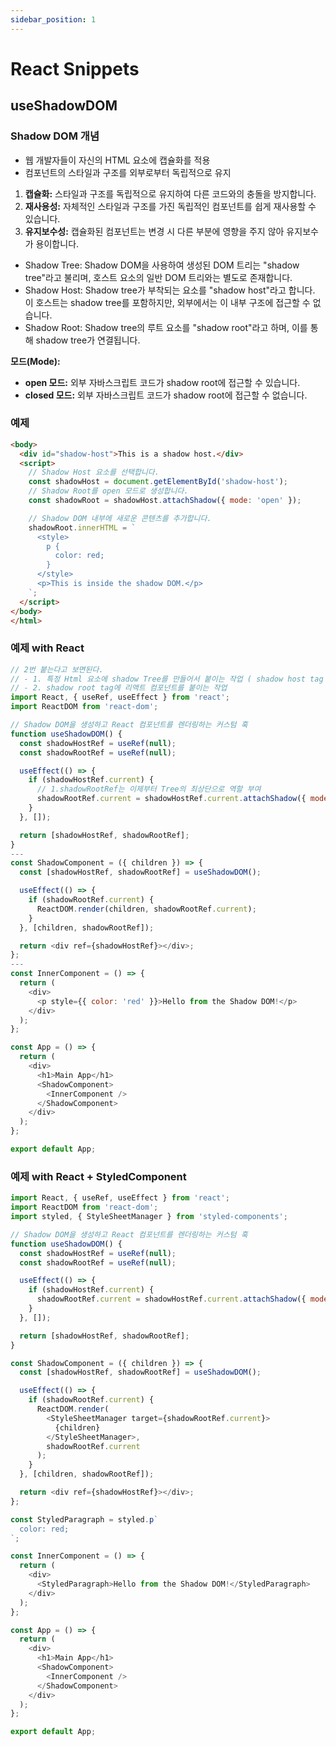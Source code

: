 ```yaml
---
sidebar_position: 1
---
```


# React Snippets

## useShadowDOM  

### Shadow DOM 개념 
- 웹 개발자들이 자신의 HTML 요소에 캡슐화를 적용
- 컴포넌트의 스타일과 구조를 외부로부터 독립적으로 유지

1. **캡슐화:** 스타일과 구조를 독립적으로 유지하여 다른 코드와의 충돌을 방지합니다.
2. **재사용성:** 자체적인 스타일과 구조를 가진 독립적인 컴포넌트를 쉽게 재사용할 수 있습니다.
3. **유지보수성:** 캡슐화된 컴포넌트는 변경 시 다른 부분에 영향을 주지 않아 유지보수가 용이합니다.

- Shadow Tree: Shadow DOM을 사용하여 생성된 DOM 트리는 "shadow tree"라고 불리며, 호스트 요소의 일반 DOM 트리와는 별도로 존재합니다.  
- Shadow Host: Shadow tree가 부착되는 요소를 "shadow host"라고 합니다. 이 호스트는 shadow tree를 포함하지만, 외부에서는 이 내부 구조에 접근할 수 없습니다.  
- Shadow Root: Shadow tree의 루트 요소를 "shadow root"라고 하며, 이를 통해 shadow tree가 연결됩니다.  

**모드(Mode):**
   - **open 모드:** 외부 자바스크립트 코드가 shadow root에 접근할 수 있습니다.
   - **closed 모드:** 외부 자바스크립트 코드가 shadow root에 접근할 수 없습니다.

### 예제

```html
<body>
  <div id="shadow-host">This is a shadow host.</div>
  <script>
    // Shadow Host 요소를 선택합니다.
    const shadowHost = document.getElementById('shadow-host');
    // Shadow Root를 open 모드로 생성합니다.
    const shadowRoot = shadowHost.attachShadow({ mode: 'open' });

    // Shadow DOM 내부에 새로운 콘텐츠를 추가합니다.
    shadowRoot.innerHTML = `
      <style>
        p {
          color: red;
        }
      </style>
      <p>This is inside the shadow DOM.</p>
    `;
  </script>
</body>
</html>
```

### 예제 with React

```js
// 2번 붙는다고 보면된다.  
// - 1. 특정 Html 요소에 shadow Tree를 만들어서 붙이는 작업 ( shadow host tag  - shadow root tag )  
// - 2. shadow root tag에 리액트 컴포넌트를 붙이는 작업  
import React, { useRef, useEffect } from 'react';
import ReactDOM from 'react-dom';

// Shadow DOM을 생성하고 React 컴포넌트를 렌더링하는 커스텀 훅
function useShadowDOM() {
  const shadowHostRef = useRef(null);
  const shadowRootRef = useRef(null);

  useEffect(() => {
    if (shadowHostRef.current) {
      // 1.shadowRootRef는 이제부터 Tree의 최상단으로 역할 부여
      shadowRootRef.current = shadowHostRef.current.attachShadow({ mode: 'open' }); 
    }
  }, []);

  return [shadowHostRef, shadowRootRef];
}
---
const ShadowComponent = ({ children }) => {
  const [shadowHostRef, shadowRootRef] = useShadowDOM();

  useEffect(() => {
    if (shadowRootRef.current) {
      ReactDOM.render(children, shadowRootRef.current);
    }
  }, [children, shadowRootRef]);

  return <div ref={shadowHostRef}></div>;
};
---
const InnerComponent = () => {
  return (
    <div>
      <p style={{ color: 'red' }}>Hello from the Shadow DOM!</p>
    </div>
  );
};

const App = () => {
  return (
    <div>
      <h1>Main App</h1>
      <ShadowComponent>
        <InnerComponent />
      </ShadowComponent>
    </div>
  );
};

export default App;

```


### 예제 with React + StyledComponent

```js
import React, { useRef, useEffect } from 'react';
import ReactDOM from 'react-dom';
import styled, { StyleSheetManager } from 'styled-components';

// Shadow DOM을 생성하고 React 컴포넌트를 렌더링하는 커스텀 훅
function useShadowDOM() {
  const shadowHostRef = useRef(null);
  const shadowRootRef = useRef(null);

  useEffect(() => {
    if (shadowHostRef.current) {
      shadowRootRef.current = shadowHostRef.current.attachShadow({ mode: 'open' });
    }
  }, []);

  return [shadowHostRef, shadowRootRef];
}

const ShadowComponent = ({ children }) => {
  const [shadowHostRef, shadowRootRef] = useShadowDOM();

  useEffect(() => {
    if (shadowRootRef.current) {
      ReactDOM.render(
        <StyleSheetManager target={shadowRootRef.current}>
          {children}
        </StyleSheetManager>,
        shadowRootRef.current
      );
    }
  }, [children, shadowRootRef]);

  return <div ref={shadowHostRef}></div>;
};

const StyledParagraph = styled.p`
  color: red;
`;

const InnerComponent = () => {
  return (
    <div>
      <StyledParagraph>Hello from the Shadow DOM!</StyledParagraph>
    </div>
  );
};

const App = () => {
  return (
    <div>
      <h1>Main App</h1>
      <ShadowComponent>
        <InnerComponent />
      </ShadowComponent>
    </div>
  );
};

export default App;

```
